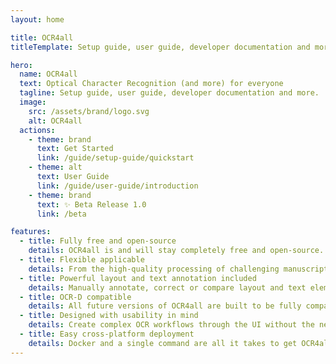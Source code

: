 ```yaml
---
layout: home

title: OCR4all
titleTemplate: Setup guide, user guide, developer documentation and more.

hero:
  name: OCR4all
  text: Optical Character Recognition (and more) for everyone
  tagline: Setup guide, user guide, developer documentation and more.
  image:
    src: /assets/brand/logo.svg
    alt: OCR4all
  actions:
    - theme: brand
      text: Get Started
      link: /guide/setup-guide/quickstart
    - theme: alt
      text: User Guide
      link: /guide/user-guide/introduction
    - theme: brand
      text: ✨ Beta Release 1.0
      link: /beta

features:
  - title: Fully free and open-source
    details: OCR4all is and will stay completely free and open-source. No subscriptions, paywalled features or private code.
  - title: Flexible applicable
    details: From the high-quality processing of challenging manuscripts to the mass full-text recognition of printings
  - title: Powerful layout and text annotation included
    details: Manually annotate, correct or compare layout and text elements using the powerful LAREX editor.
  - title: OCR-D compatible
    details: All future versions of OCR4all are built to be fully compatible with the OCR-D ecosystem
  - title: Designed with usability in mind
    details: Create complex OCR workflows through the UI without the need of interacting with code or command line interfaces.
  - title: Easy cross-platform deployment
    details: Docker and a single command are all it takes to get OCR4all up and running, regardless of your operating system.
---
```


<style>
:root {
  --vp-home-hero-image-background-image: linear-gradient(90deg, #0077C0 90%, #3380b1 50%);
  --vp-home-hero-image-filter: blur(150px);
}

@media (min-width: 640px) {
  :root {
    --vp-home-hero-image-filter: blur(150px);
  }
}

@media (min-width: 960px) {
  :root {
    --vp-home-hero-image-filter: blur(150px);
  }
}
</style>
